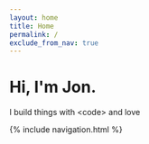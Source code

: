 ```yaml
---
layout: home
title: Home
permalink: /
exclude_from_nav: true
---
```

<div class="center">
    <div class="panel">
        <div class="intro">
            <div class="intro-hd">
                <h1 class="hdg hdg_1">Hi, I'm Jon.</h1>
            </div>
            <div class="intro-bd">
                <p>I build things with
                    <span class="code">
                        &lt;code&gt;
                    </span>
                    and
                    <span class="heart">
                        <span class="isVisuallyHidden">love</span>
                    </span>
                </p>
            </div>
            <div class="intro-ft">
                {% include navigation.html %}
            </div>
        </div>
    </div>
</div>
